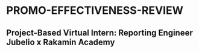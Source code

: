 # PROMO-EFFECTIVENESS-REVIEW
## Project-Based Virtual Intern: Reporting Engineer Jubelio x Rakamin Academy
